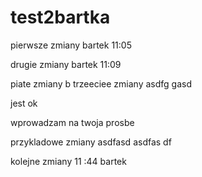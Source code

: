 # test2bartka

pierwsze zmiany
bartek 11:05

drugie zmiany
bartek 11:09

piate zmiany
b
trzeeciee zmiany 
asdfg
gasd

jest ok

wprowadzam na twoja prosbe

przykladowe zmiany
asdfasd
asdfas
df

kolejne zmiany 11 :44 bartek